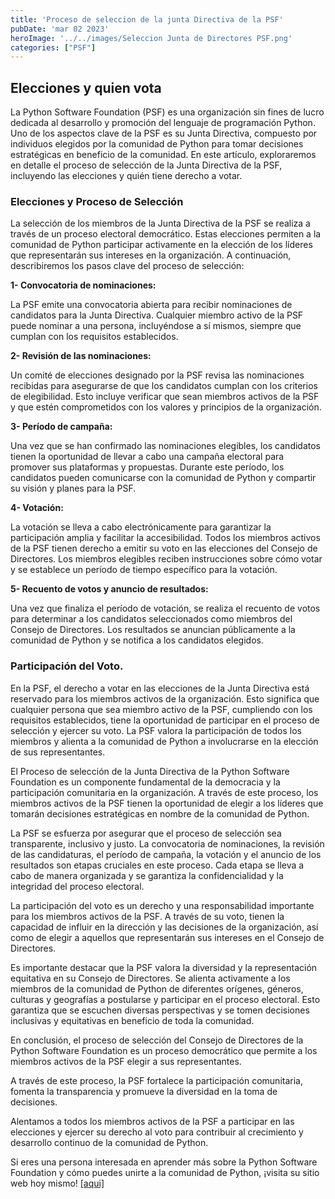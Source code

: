 ```yaml
---
title: 'Proceso de seleccion de la junta Directiva de la PSF'
pubDate: 'mar 02 2023'
heroImage: '../../images/Seleccion Junta de Directores PSF.png'
categories: ["PSF"]
---
```


##  Elecciones y quien vota 

La Python Software Foundation (PSF) es una organización sin fines de lucro dedicada al desarrollo y promoción del lenguaje de programación Python. Uno de los aspectos clave de la PSF es su Junta Directiva, compuesto por individuos elegidos por la comunidad de Python para tomar decisiones estratégicas en beneficio de la comunidad. En este artículo, exploraremos en detalle el proceso de selección de la Junta Directiva de la PSF, incluyendo las elecciones y quién tiene derecho a votar.

### Elecciones y Proceso de Selección

La selección de los miembros de la Junta Directiva de la PSF se realiza a través de un proceso electoral democrático. Estas elecciones permiten a la comunidad de Python participar activamente en la elección de los líderes que representarán sus intereses en la organización. A continuación, describiremos los pasos clave del proceso de selección:

**1- Convocatoria de nominaciones:**  

La PSF emite una convocatoria abierta para recibir nominaciones de candidatos para la Junta Directiva. Cualquier miembro activo de la PSF puede nominar a una persona, incluyéndose a sí mismos, siempre que cumplan con los requisitos establecidos.

**2- Revisión de las nominaciones:**

Un comité de elecciones designado por la PSF revisa las nominaciones recibidas para asegurarse de que los candidatos cumplan con los criterios de elegibilidad. Esto incluye verificar que sean miembros activos de la PSF y que estén comprometidos con los valores y principios de la organización.

**3- Período de campaña:**  
  
Una vez que se han confirmado las nominaciones elegibles, los candidatos tienen la oportunidad de llevar a cabo una campaña electoral para promover sus plataformas y propuestas. Durante este período, los candidatos pueden comunicarse con la comunidad de Python y compartir su visión y planes para la PSF.

**4- Votación:**

La votación se lleva a cabo electrónicamente para garantizar la participación amplia y facilitar la accesibilidad. Todos los miembros activos de la PSF tienen derecho a emitir su voto en las elecciones del Consejo de Directores. Los miembros elegibles reciben instrucciones sobre cómo votar y se establece un período de tiempo específico para la votación.

**5- Recuento de votos y anuncio de resultados:**

Una vez que finaliza el período de votación, se realiza el recuento de votos para determinar a los candidatos seleccionados como miembros del Consejo de Directores. Los resultados se anuncian públicamente a la comunidad de Python y se notifica a los candidatos elegidos.

###  Participación del Voto.

En la PSF, el derecho a votar en las elecciones de la Junta Directiva está reservado para los miembros activos de la organización. Esto significa que cualquier persona que sea miembro activo de la PSF, cumpliendo con los requisitos establecidos, tiene la oportunidad de participar en el proceso de selección y ejercer su voto. La PSF valora la participación de todos los miembros y alienta a la comunidad de Python a involucrarse en la elección de sus representantes.

El Proceso de selección de la Junta Directiva de la Python Software Foundation es un componente fundamental de la democracia y la participación comunitaria en la organización. A través de este proceso, los miembros activos de la PSF tienen la oportunidad de elegir a los líderes que tomarán decisiones estratégicas en nombre de la comunidad de Python.

La PSF se esfuerza por asegurar que el proceso de selección sea transparente, inclusivo y justo. La convocatoria de nominaciones, la revisión de las candidaturas, el período de campaña, la votación y el anuncio de los resultados son etapas cruciales en este proceso. Cada etapa se lleva a cabo de manera organizada y se garantiza la confidencialidad y la integridad del proceso electoral.

La participación del voto es un derecho y una responsabilidad importante para los miembros activos de la PSF. A través de su voto, tienen la capacidad de influir en la dirección y las decisiones de la organización, así como de elegir a aquellos que representarán sus intereses en el Consejo de Directores.

Es importante destacar que la PSF valora la diversidad y la representación equitativa en su Consejo de Directores. Se alienta activamente a los miembros de la comunidad de Python de diferentes orígenes, géneros, culturas y geografías a postularse y participar en el proceso electoral. Esto garantiza que se escuchen diversas perspectivas y se tomen decisiones inclusivas y equitativas en beneficio de toda la comunidad.

En conclusión, el proceso de selección del Consejo de Directores de la Python Software Foundation es un proceso democrático que permite a los miembros activos de la PSF elegir a sus representantes.

A través de este proceso, la PSF fortalece la participación comunitaria, fomenta la transparencia y promueve la diversidad en la toma de decisiones.  
  
Alentamos a todos los miembros activos de la PSF a participar en las elecciones y ejercer su derecho al voto para contribuir al crecimiento y desarrollo continuo de la comunidad de Python.

Si eres una persona interesada en aprender más sobre la Python Software Foundation y cómo puedes unirte a la comunidad de Python, ¡visita su sitio web hoy mismo! [<u>\[aqui\]</u>](https://www.python.org/psf/about/)
